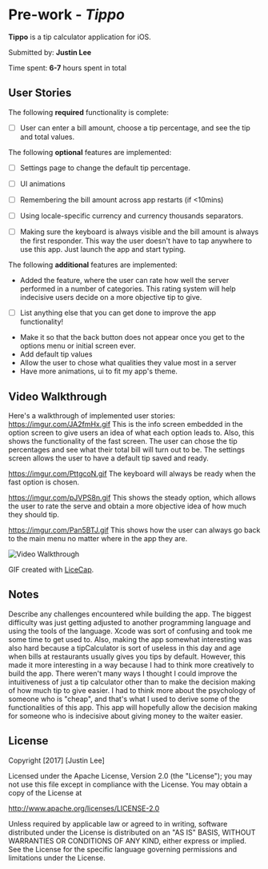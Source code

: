 # Pre-work - *Tippo*

**Tippo** is a tip calculator application for iOS.

Submitted by: **Justin Lee**

Time spent: **6-7** hours spent in total

## User Stories

The following **required** functionality is complete:

* [ ] User can enter a bill amount, choose a tip percentage, and see the tip and total values.

The following **optional** features are implemented:
* [ ] Settings page to change the default tip percentage.
* [ ] UI animations
* [ ] Remembering the bill amount across app restarts (if <10mins)
* [ ] Using locale-specific currency and currency thousands separators.
* [ ] Making sure the keyboard is always visible and the bill amount is always the first responder. This way the user doesn't have to tap anywhere to use this app. Just launch the app and start typing.


The following **additional** features are implemented:
- Added the feature, where the user can rate how well the server performed in a number of categories. This
  rating system will help indecisive users decide on a more objective tip to give.

- [ ] List anything else that you can get done to improve the app functionality!
- Make it so that the back button does not appear once you get to the options menu or initial screen ever.
- Add default tip values
- Allow the user to chose what qualities they value most in a server
- Have more animations, ui to fit my app's theme.

## Video Walkthrough 

Here's a walkthrough of implemented user stories:
https://imgur.com/JA2fmHx.gif This is the info screen embedded in the option screen to give users an idea of what each option leads to. Also, this shows the functionality of the fast screen. The user can chose the tip percentages and see what their total bill will turn out to be. The settings screen allows the user to have a default tip saved and ready.

https://imgur.com/PttgcoN.gif The keyboard will always be ready when the fast option is chosen.

https://imgur.com/pJVPS8n.gif This shows the steady option, which allows the user to rate the serve and obtain a 
more objective idea of how much they should tip.

https://imgur.com/Pan5BTJ.gif This shows how the user can always go back to the main menu no matter where in the app they are.




<img src='http://i.imgur.com/link/to/your/gif/file.gif' title='Video Walkthrough' width='' alt='Video Walkthrough' />

GIF created with [LiceCap](http://www.cockos.com/licecap/).

## Notes

Describe any challenges encountered while building the app.
The biggest difficulty was just getting adjusted to another programming language and using the tools of the language. Xcode was sort of confusing and took me some time to get used to. Also, making the app somewhat interesting was also hard because a tipCalculator is sort of useless in this day and age when bills at restaurants usually gives you tips by default. However, this made it more interesting in a way because I had to think more creatively to build the app. There weren't many ways I thought I could improve the intuitiveness of just a tip calculator other than to make the decision making of how much tip to give easier. I had to think more about the psychology of someone who is "cheap", and that's what I used to derive some of the functionalities of this app. This app will hopefully allow the decision making for someone who is indecisive about giving money to the waiter easier. 

## License

Copyright [2017] [Justin Lee]

Licensed under the Apache License, Version 2.0 (the "License");
you may not use this file except in compliance with the License.
You may obtain a copy of the License at

http://www.apache.org/licenses/LICENSE-2.0

Unless required by applicable law or agreed to in writing, software
distributed under the License is distributed on an "AS IS" BASIS,
WITHOUT WARRANTIES OR CONDITIONS OF ANY KIND, either express or implied.
See the License for the specific language governing permissions and
limitations under the License.
